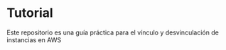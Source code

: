 # Tutorial
Este repositorio es una guía práctica para el vínculo y desvinculación de instancias en AWS
